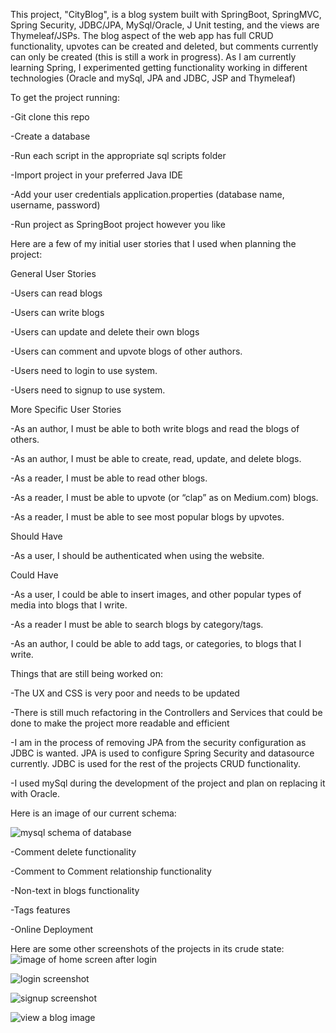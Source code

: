 This project, "CityBlog", is a blog system built with SpringBoot, SpringMVC, Spring Security, JDBC/JPA, MySql/Oracle, J Unit testing, and the views are Thymeleaf/JSPs. The blog aspect of the web app has full CRUD functionality, upvotes can be created and deleted, but comments currently can only be created (this is still a work in progress). As I am currently learning Spring, I experimented getting functionality working in different technologies (Oracle and mySql, JPA and JDBC, JSP and Thymeleaf)

To get the project running:

-Git clone this repo

-Create a database

-Run each script in the appropriate sql scripts folder

-Import project in your preferred Java IDE

-Add your user credentials application.properties (database name, username, password)

-Run project as SpringBoot project however you like



Here are a few of my initial user stories that I used when planning the project:

General User Stories

-Users can read blogs

-Users can write blogs

-Users can update and delete their own blogs

-Users can comment and upvote blogs of other authors.

-Users need to login to use system.

-Users need to signup to use system.



More Specific User Stories

-As an author, I must be able to both write blogs and read the blogs of others.

-As an author, I must be able to create, read, update, and delete blogs.

-As a reader, I must be able to read other blogs.

-As a reader, I must be able to upvote (or “clap” as on Medium.com) blogs.  

-As a reader, I must be able to see most popular blogs by upvotes.



Should Have

-As a user, I should be authenticated when using the website.

Could Have

-As a user, I could be able to insert images, and other popular types of media into blogs that I write.

-As a reader I must be able to search blogs by category/tags.

-As an author, I could be able to add tags, or categories, to blogs that I write.



Things that are still being worked on:

-The UX and CSS is very poor and needs to be updated

-There is still much refactoring in the Controllers and Services that could be done to make the project more readable and efficient

-I am in the process of removing JPA from the security configuration as JDBC is wanted. JPA is used to configure Spring Security and datasource currently. JDBC is used for the rest of the projects CRUD functionality.

-I used mySql during the development of the project and plan on replacing it with Oracle.


Here is an image of our current schema:

![mysql schema of database](images/dbSchemaImage.png)

-Comment delete functionality

-Comment to Comment relationship functionality

-Non-text in blogs functionality

-Tags features

-Online Deployment



Here are some other screenshots of the projects in its crude state:
![image of home screen after login](images/home.png)

![login screenshot](images/login.png)

![signup screenshot](images/signup.png)

![view a blog image](images/blogWithComments.png)
